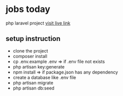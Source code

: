 # jobs today

php laravel project
[visit live link](http://mazharsany.xyz/jobs-today)

## setup instruction

* clone the project
* composer install
* cp .env.example .env => if .env file not exists
* php artisan key:generate
* npm install => if package.json has any dependency
* create a database like .env file
* php artisan migrate
* php artisan db:seed
